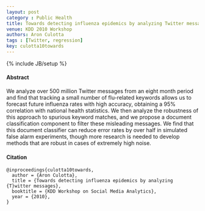 ```yaml
---
layout: post
category : Public Health
title: Towards detecting influenza epidemics by analyzing Twitter messages
venue: KDD 2010 Workshop
authors: Aron Culotta
tags : [Twitter, regression]
key: culotta10towards
---
```

{% include JB/setup %}

#### Abstract

We analyze over 500 million Twitter messages from an eight month period and
find that tracking a small number of flu-related keywords allows us to
forecast future influenza rates with high accuracy, obtaining a 95%
correlation with national health statistics. We then analyze the robustness of
this approach to spurious keyword matches, and we propose a document
classification component to filter these misleading messages. We find that
this document classifier can reduce error rates by over half in simulated
false alarm experiments, though more research is needed to develop methods
that are robust in cases of extremely high noise.


#### Citation

	@inproceedings{culotta10towards,
      author = {Aron Culotta},
	  title = {Towards detecting influenza epidemics by analyzing {T}witter messages},
	  booktitle = {KDD Workshop on Social Media Analytics},
	  year = {2010},
    }
